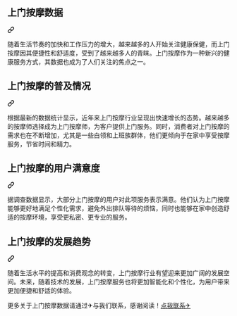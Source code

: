 <div class="Box-sc-g0xbh4-0 js-snippet-clipboard-copy-unpositioned DirectoryRichtextContent-module__SharedMarkdownContent--YORdJ" data-hpc="true"><article class="markdown-body entry-content container-lg" itemprop="text"><div class="markdown-heading" dir="auto"><h1 tabindex="-1" class="heading-element" dir="auto">上门按摩数据</h1><a id="user-content-上门按摩数据" class="anchor" aria-label="Permalink: 上门按摩数据" href="#上门按摩数据"><svg class="octicon octicon-link" viewBox="0 0 16 16" version="1.1" width="16" height="16" aria-hidden="true"><path d="m7.775 3.275 1.25-1.25a3.5 3.5 0 1 1 4.95 4.95l-2.5 2.5a3.5 3.5 0 0 1-4.95 0 .751.751 0 0 1 .018-1.042.751.751 0 0 1 1.042-.018 1.998 1.998 0 0 0 2.83 0l2.5-2.5a2.002 2.002 0 0 0-2.83-2.83l-1.25 1.25a.751.751 0 0 1-1.042-.018.751.751 0 0 1-.018-1.042Zm-4.69 9.64a1.998 1.998 0 0 0 2.83 0l1.25-1.25a.751.751 0 0 1 1.042.018.751.751 0 0 1 .018 1.042l-1.25 1.25a3.5 3.5 0 1 1-4.95-4.95l2.5-2.5a3.5 3.5 0 0 1 4.95 0 .751.751 0 0 1-.018 1.042.751.751 0 0 1-1.042.018 1.998 1.998 0 0 0-2.83 0l-2.5 2.5a1.998 1.998 0 0 0 0 2.83Z"></path></svg></a></div>
<p dir="auto">随着生活节奏的加快和工作压力的增大，越来越多的人开始关注健康保健，而上门按摩因其便捷性和舒适度，受到了越来越多人的青睐。上门按摩作为一种新兴的健康服务方式，其数据也成为了人们关注的焦点之一。</p>
<div class="markdown-heading" dir="auto"><h2 tabindex="-1" class="heading-element" dir="auto">上门按摩的普及情况</h2><a id="user-content-上门按摩的普及情况" class="anchor" aria-label="Permalink: 上门按摩的普及情况" href="#上门按摩的普及情况"><svg class="octicon octicon-link" viewBox="0 0 16 16" version="1.1" width="16" height="16" aria-hidden="true"><path d="m7.775 3.275 1.25-1.25a3.5 3.5 0 1 1 4.95 4.95l-2.5 2.5a3.5 3.5 0 0 1-4.95 0 .751.751 0 0 1 .018-1.042.751.751 0 0 1 1.042-.018 1.998 1.998 0 0 0 2.83 0l2.5-2.5a2.002 2.002 0 0 0-2.83-2.83l-1.25 1.25a.751.751 0 0 1-1.042-.018.751.751 0 0 1-.018-1.042Zm-4.69 9.64a1.998 1.998 0 0 0 2.83 0l1.25-1.25a.751.751 0 0 1 1.042.018.751.751 0 0 1 .018 1.042l-1.25 1.25a3.5 3.5 0 1 1-4.95-4.95l2.5-2.5a3.5 3.5 0 0 1 4.95 0 .751.751 0 0 1-.018 1.042.751.751 0 0 1-1.042.018 1.998 1.998 0 0 0-2.83 0l-2.5 2.5a1.998 1.998 0 0 0 0 2.83Z"></path></svg></a></div>
<p dir="auto">根据最新的数据统计显示，近年来上门按摩行业呈现出快速增长的态势。越来越多的按摩师选择成为上门按摩师，为客户提供上门服务。同时，消费者对上门按摩的需求也在不断增加，尤其是一些白领和上班族群体，他们更倾向于在家中享受按摩服务，节省时间和精力。</p>
<div class="markdown-heading" dir="auto"><h2 tabindex="-1" class="heading-element" dir="auto">上门按摩的用户满意度</h2><a id="user-content-上门按摩的用户满意度" class="anchor" aria-label="Permalink: 上门按摩的用户满意度" href="#上门按摩的用户满意度"><svg class="octicon octicon-link" viewBox="0 0 16 16" version="1.1" width="16" height="16" aria-hidden="true"><path d="m7.775 3.275 1.25-1.25a3.5 3.5 0 1 1 4.95 4.95l-2.5 2.5a3.5 3.5 0 0 1-4.95 0 .751.751 0 0 1 .018-1.042.751.751 0 0 1 1.042-.018 1.998 1.998 0 0 0 2.83 0l2.5-2.5a2.002 2.002 0 0 0-2.83-2.83l-1.25 1.25a.751.751 0 0 1-1.042-.018.751.751 0 0 1-.018-1.042Zm-4.69 9.64a1.998 1.998 0 0 0 2.83 0l1.25-1.25a.751.751 0 0 1 1.042.018.751.751 0 0 1 .018 1.042l-1.25 1.25a3.5 3.5 0 1 1-4.95-4.95l2.5-2.5a3.5 3.5 0 0 1 4.95 0 .751.751 0 0 1-.018 1.042.751.751 0 0 1-1.042.018 1.998 1.998 0 0 0-2.83 0l-2.5 2.5a1.998 1.998 0 0 0 0 2.83Z"></path></svg></a></div>
<p dir="auto">据调查数据显示，大部分上门按摩的用户对此项服务表示满意。他们认为上门按摩能够更好地满足个性化需求，避免外出排队等待的烦恼，同时也能够在家中创造舒适的按摩环境，享受更私密、更专业的服务。</p>
<div class="markdown-heading" dir="auto"><h2 tabindex="-1" class="heading-element" dir="auto">上门按摩的发展趋势</h2><a id="user-content-上门按摩的发展趋势" class="anchor" aria-label="Permalink: 上门按摩的发展趋势" href="#上门按摩的发展趋势"><svg class="octicon octicon-link" viewBox="0 0 16 16" version="1.1" width="16" height="16" aria-hidden="true"><path d="m7.775 3.275 1.25-1.25a3.5 3.5 0 1 1 4.95 4.95l-2.5 2.5a3.5 3.5 0 0 1-4.95 0 .751.751 0 0 1 .018-1.042.751.751 0 0 1 1.042-.018 1.998 1.998 0 0 0 2.83 0l2.5-2.5a2.002 2.002 0 0 0-2.83-2.83l-1.25 1.25a.751.751 0 0 1-1.042-.018.751.751 0 0 1-.018-1.042Zm-4.69 9.64a1.998 1.998 0 0 0 2.83 0l1.25-1.25a.751.751 0 0 1 1.042.018.751.751 0 0 1 .018 1.042l-1.25 1.25a3.5 3.5 0 1 1-4.95-4.95l2.5-2.5a3.5 3.5 0 0 1 4.95 0 .751.751 0 0 1-.018 1.042.751.751 0 0 1-1.042.018 1.998 1.998 0 0 0-2.83 0l-2.5 2.5a1.998 1.998 0 0 0 0 2.83Z"></path></svg></a></div>
<p dir="auto">随着生活水平的提高和消费观念的转变，上门按摩行业有望迎来更加广阔的发展空间。未来，随着技术的发展，上门按摩服务也将更加智能化和个性化，为用户带来更加便捷和舒适的体验。</p>
<p dir="auto">更多关于上门按摩数据请通过✈与我们联系，感谢阅读！<a href="https://box.k02.cc" rel="nofollow">点我联系✈</a></p>
</article></div>
